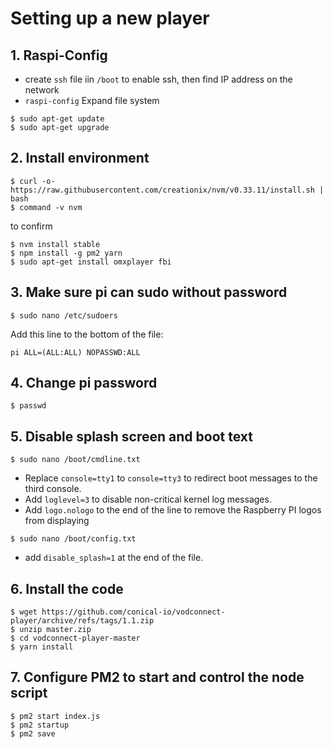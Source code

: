 # Setting up a new player

## 1. Raspi-Config
- create `ssh` file iin `/boot` to enable ssh, then find IP address on the network
- `raspi-config` Expand file system
```
$ sudo apt-get update
$ sudo apt-get upgrade
```

## 2. Install environment 
``` 
$ curl -o- https://raw.githubusercontent.com/creationix/nvm/v0.33.11/install.sh | bash
$ command -v nvm
```
to confirm

```
$ nvm install stable
$ npm install -g pm2 yarn
$ sudo apt-get install omxplayer fbi
```

## 3. Make sure pi can sudo without password
```
$ sudo nano /etc/sudoers
```

Add this line to the bottom of the file: 

`pi ALL=(ALL:ALL) NOPASSWD:ALL`

## 4. Change pi password
```
$ passwd
```

## 5. Disable splash screen and boot text
```
$ sudo nano /boot/cmdline.txt
```
- Replace `console=tty1` to `console=tty3` to redirect boot messages to the third console.
- Add `loglevel=3` to disable non-critical kernel log messages.
- Add `logo.nologo` to the end of the line to remove the Raspberry PI logos from displaying

```
$ sudo nano /boot/config.txt
```
- add `disable_splash=1` at the end of the file.


## 6. Install the code
```
$ wget https://github.com/conical-io/vodconnect-player/archive/refs/tags/1.1.zip
$ unzip master.zip
$ cd vodconnect-player-master
$ yarn install
```

## 7. Configure PM2 to start and control the node script
```
$ pm2 start index.js
$ pm2 startup
$ pm2 save
```
